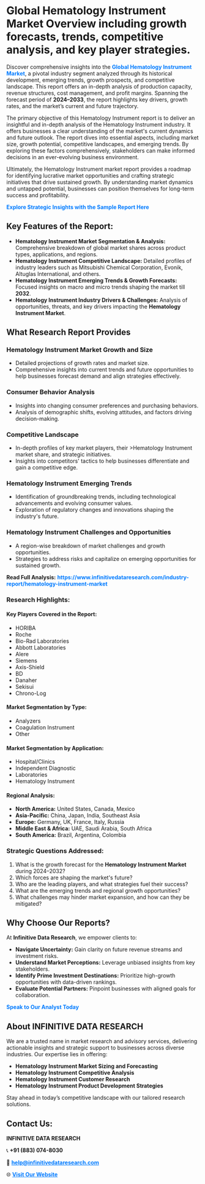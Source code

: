 <h1>Global Hematology Instrument Market Overview including growth forecasts, trends, competitive analysis, and key player strategies.</h1>
<p>
Discover comprehensive insights into the 
<a href="https://www.infinitivedataresearch.com/industry-report/hematology-instrument-market" rel="dofollow" style="color: #007BFF; text-decoration: none;"><strong>Global Hematology Instrument Market</strong></a>, a pivotal industry segment analyzed through its historical development, emerging trends, growth prospects, and competitive landscape. This report offers an in-depth analysis of production capacity, revenue structures, cost management, and profit margins. Spanning the forecast period of <strong>2024–2033</strong>, the report highlights key drivers, growth rates, and the market’s current and future trajectory.
</p>
<p>
The primary objective of this Hematology Instrument report is to deliver an insightful and in-depth analysis of the Hematology Instrument industry. It offers businesses a clear understanding of the market's current dynamics and future outlook. The report dives into essential aspects, including market size, growth potential, competitive landscapes, and emerging trends. By exploring these factors comprehensively, stakeholders can make informed decisions in an ever-evolving business environment.
</p>
<p>
Ultimately, the Hematology Instrument market report provides a roadmap for identifying lucrative market opportunities and crafting strategic initiatives that drive sustained growth. By understanding market dynamics and untapped potential, businesses can position themselves for long-term success and profitability.
</p>
<p>
<a href="https://www.infinitivedataresearch.com/request-sample/reportId=111017" style="color: #007BFF; text-decoration: none;"><strong>Explore Strategic Insights with the Sample Report Here</strong></a>
</p>

<h2>Key Features of the Report:</h2>
<ul>
<li><strong>Hematology Instrument Market Segmentation & Analysis:</strong> Comprehensive breakdown of global market shares across product types, applications, and regions.</li>
<li><strong>Hematology Instrument Competitive Landscape:</strong> Detailed profiles of industry leaders such as Mitsubishi Chemical Corporation, Evonik, Altuglas International, and others.</li>
<li><strong>Hematology Instrument Emerging Trends & Growth Forecasts:</strong> Focused insights on macro and micro trends shaping the market till <strong>2032</strong>.</li>
<li><strong>Hematology Instrument Industry Drivers & Challenges:</strong> Analysis of opportunities, threats, and key drivers impacting the <strong>Hematology Instrument Market</strong>.</li>
</ul>

<h2>What Research Report Provides</h2>
<h3>Hematology Instrument Market Growth and Size</h3>
<ul>
<li>Detailed projections of growth rates and market size.</li>
<li>Comprehensive insights into current trends and future opportunities to help businesses forecast demand and align strategies effectively.</li>
</ul>

<h3>Consumer Behavior Analysis</h3>
<ul>
<li>Insights into changing consumer preferences and purchasing behaviors.</li>
<li>Analysis of demographic shifts, evolving attitudes, and factors driving decision-making.</li>
</ul>

<h3>Competitive Landscape</h3>
<ul>
<li>In-depth profiles of key market players, their >Hematology Instrument market share, and strategic initiatives.</li>
<li>Insights into competitors' tactics to help businesses differentiate and gain a competitive edge.</li>
</ul>

<h3>Hematology Instrument Emerging Trends</h3>
<ul>
<li>Identification of groundbreaking trends, including technological advancements and evolving consumer values.</li>
<li>Exploration of regulatory changes and innovations shaping the industry's future.</li>
</ul>

<h3>Hematology Instrument Challenges and Opportunities</h3>
<ul>
<li>A region-wise breakdown of market challenges and growth opportunities.</li>
<li>Strategies to address risks and capitalize on emerging opportunities for sustained growth.</li>
</ul>
<p><strong>Read Full Analysis:</strong> <a href="https://www.infinitivedataresearch.com/industry-report/hematology-instrument-market" rel="dofollow" style="color: #007BFF; text-decoration: none;"><strong>https://www.infinitivedataresearch.com/industry-report/hematology-instrument-market</strong></a></p>
<h3>Research Highlights:</h3>
<h4>Key Players Covered in the Report:</h4>
<ul><li>HORIBA</li><li>Roche</li><li>Bio-Rad Laboratories</li><li>Abbott Laboratories</li><li>Alere</li><li>Siemens</li><li>Axis-Shield</li><li>BD</li><li>Danaher</li><li>Sekisui</li><li>Chrono-Log</li></ul>
<h4>Market Segmentation by Type:</h4>
<ul><li>Analyzers</li><li>Coagulation Instrument</li><li>Other</li></ul>
<h4>Market Segmentation by Application:</h4>
<ul><li>Hospital/Clinics</li><li>Independent Diagnostic</li><li>Laboratories</li><li>Hematology Instrument</li></ul>

<h4>Regional Analysis:</h4>
<ul>
<li><strong>North America:</strong> United States, Canada, Mexico</li>
<li><strong>Asia-Pacific:</strong> China, Japan, India, Southeast Asia</li>
<li><strong>Europe:</strong> Germany, UK, France, Italy, Russia</li>
<li><strong>Middle East & Africa:</strong> UAE, Saudi Arabia, South Africa</li>
<li><strong>South America:</strong> Brazil, Argentina, Colombia</li>
</ul>

<h3>Strategic Questions Addressed:</h3>
<ol>
<li>What is the growth forecast for the <strong>Hematology Instrument Market</strong> during 2024–2032?</li>
<li>Which forces are shaping the market's future?</li>
<li>Who are the leading players, and what strategies fuel their success?</li>
<li>What are the emerging trends and regional growth opportunities?</li>
<li>What challenges may hinder market expansion, and how can they be mitigated?</li>
</ol>

<h2>Why Choose Our Reports?</h2>
<p>At <strong>Infinitive Data Research</strong>, we empower clients to:</p>
<ul>
<li><strong>Navigate Uncertainty:</strong> Gain clarity on future revenue streams and investment risks.</li>
<li><strong>Understand Market Perceptions:</strong> Leverage unbiased insights from key stakeholders.</li>
<li><strong>Identify Prime Investment Destinations:</strong> Prioritize high-growth opportunities with data-driven rankings.</li>
<li><strong>Evaluate Potential Partners:</strong> Pinpoint businesses with aligned goals for collaboration.</li>
</ul>
<p><a href="https://www.infinitivedataresearch.com/industry-report/hematology-instrument-market" rel="dofollow" style="color: #007BFF; text-decoration: none;"><strong>Speak to Our Analyst Today</strong></a></p>

<h2>About INFINITIVE DATA RESEARCH</h2>
<p>We are a trusted name in market research and advisory services, delivering actionable insights and strategic support to businesses across diverse industries. Our expertise lies in offering:</p>
<ul>
<li><strong>Hematology Instrument Market Sizing and Forecasting</strong></li>
<li><strong>Hematology Instrument Competitive Analysis</strong></li>
<li><strong>Hematology Instrument Customer Research</strong></li>
<li><strong>Hematology Instrument Product Development Strategies</strong></li>
</ul>
<p>Stay ahead in today’s competitive landscape with our tailored research solutions.</p>

<h2>Contact Us:</h2>
<p><strong>INFINITIVE DATA RESEARCH</strong></p>
<p>📞 <strong>+91 (883) 074-8030</strong></p>
<p>📧 <strong><a href="mailto:help@infinitivedataresearch.com" style="color: #007BFF;">help@infinitivedataresearch.com</a></strong></p>
<p>🌐 <strong><a href="https://www.infinitivedataresearch.com" rel="dofollow" style="color: #007BFF;">Visit Our Website</a></strong></p>